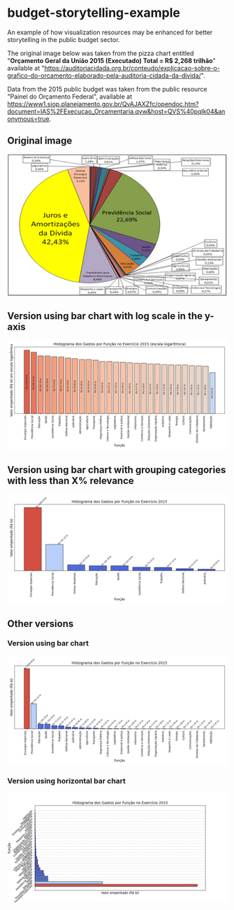 # budget-storytelling-example
An example of how visualization resources may be enhanced for better storytelling in the public budget sector.

The original image below was taken from the pizza chart entitled "**Orçamento Geral da União 2015 (Executado) Total = R$ 2,268 trilhão**" available at "https://auditoriacidada.org.br/conteudo/explicacao-sobre-o-grafico-do-orcamento-elaborado-pela-auditoria-cidada-da-divida/".

Data from the 2015 public budget was taken from the public resource "Painel do Orçamento Federal", available at https://www1.siop.planejamento.gov.br/QvAJAXZfc/opendoc.htm?document=IAS%2FExecucao_Orcamentaria.qvw&host=QVS%40pqlk04&anonymous=true.

## Original image
![Alt text](images/grafico_original.jpg)

## Version using bar chart with log scale in the y-axis
![Alt text](images/plot_histogram_empenhado_log.png)

## Version using bar chart with grouping categories with less than X% relevance
![Alt text](images/plot_histogram_empenhado_agrupado.png)

## Other versions
### Version using bar chart
![Alt text](images/plot_histogram_empenhado.png)

### Version using horizontal bar chart
![Alt text](images/plot_histogram_empenhado_horiz.png)
